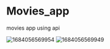 # Movies_app
movies app using api


![1684056569954](https://github.com/HossamEzzat/Movies_app/assets/77586282/3673a2ac-7ab7-45e4-b254-6e3fe85036ca)
![1684056569949](https://github.com/HossamEzzat/Movies_app/assets/77586282/b0a285a2-8c4f-43de-b518-4de24204a69c)
